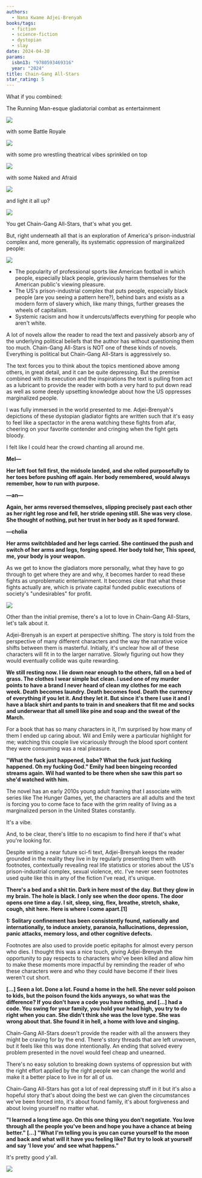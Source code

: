 ```yaml
---
authors:
  - Nana Kwame Adjei-Brenyah
books/tags:
  - fiction
  - science-fiction
  - dystopian
  - slay
date: 2024-04-30
params:
  isbn13: "9780593469316"
  year: "2024"
title: Chain-Gang All-Stars
star_rating: 5
---
```


What if you combined:

The Running Man-esque gladiatorial combat as entertainment

![](bodycheck)

with some Battle Royale

![](gun)

with some pro wrestling theatrical vibes sprinkled on top

![](spooky)

with some Naked and Afraid

![](pure)

and light it all up?

![](firebomb)

You get Chain-Gang All-Stars, that's what you get.

<!--more-->

But, right underneath all that is an exploration of America's prison-industrial complex and, more generally, its systematic oppression of marginalized people:

![](oh)

- The popularity of professional sports like American football in which people, especially black people, grieviously harm themselves for the American public's viewing pleasure.
- The US's prison-industrial complex that puts people, especially black people (are you seeing a pattern here?), behind bars and exists as a modern form of slavery which, like many things, further greases the wheels of capitalism.
- Systemic racism and how it undercuts/affects everything for people who aren't white.

A lot of novels allow the reader to read the text and passively absorb any of the underlying political beliefs that the author has without questioning them too much. Chain-Gang All-Stars is NOT one of these kinds of novels. Everything is political but Chain-Gang All-Stars is aggressively so.

The text forces you to think about the topics mentioned above among others, in great detail, and it can be quite depressing. But the premise combined with its execution and the inspirations the text is pulling from act as a lubricant to provide the reader with both a very hard to put down read as well as some deeply upsetting knowledge about how the US oppresses marginalized people. 

I was fully immersed in the world presented to me. Adjei-Brenyah's depictions of these dystopian gladiator fights are written such that it's easy to feel like a spectactor in the arena watching these fights from afar, cheering on your favorite contender and cringing when the fight gets bloody.

I felt like I could hear the crowd chanting all around me.


**Mel—**

**Her left foot fell first, the midsole landed, and she rolled purposefully to her toes before pushing off again. Her body remembered, would always remember, how to run with purpose.**

**—an—**

**Again, her arms reversed themselves, slipping precisely past each other as her right leg rose and fell, her stride opening still. She was very close. She thought of nothing, put her trust in her body as it sped forward.**

**—cholia**

**Her arms switchbladed and her legs carried. She continued the push and switch of her arms and legs, forging speed. Her body told her, This speed, me, your body is your weapon.**

As we get to know the gladiators more personally, what they have to go through to get where they are and why, it becomes harder to read these fights as unproblematic entertainment. It becomes clear that what these fights actually are, which is private capital funded public executions of society's "undesirables" for profit.

![](ohno)

Other than the initial premise, there's a lot to love in Chain-Gang All-Stars, let's talk about it.

Adjei-Brenyah is an expert at perspective shifting. The story is told from the perspective of many different characters and the way the narrative voice shifts between them is masterful. Initially, it's unclear how all of these characters will fit in to the larger narrative. Slowly figuring out how they would eventually collide was quite rewarding.

**We still resting now. I lie down near enough to the others, fall on a bed of grass. The clothes I wear simple but clean. I used one of my murder points to have a brand I never heard of clean my clothes for me each week. Death becomes laundry. Death becomes food. Death the currency of everything if you let it. And they let it. But since it's there I use it and I have a black shirt and pants to train in and sneakers that fit me and socks and underwear that all smell like pine and soap and the sweat of the March.**

For a book that has so many characters in it, I'm surprised by how many of them I ended up caring about. Wil and Emily were a particular highlight for me; watching this couple live vicariously through the blood sport content they were consuming was a real pleasure.

**"What the fuck just happened, babe? What the fuck just fucking happened. Oh my fucking God." Emily had been bingeing recorded streams again. Wil had wanted to be there when she saw this part so she'd watched with him.**

The novel has an early 2010s young adult framing that I associate with series like The Hunger Games, yet, the characters are all adults and the text is forcing you to come face to face with the grim reality of living as a marginalized person in the United States constantly.

It's a vibe.

And, to be clear, there's little to no escapism to find here if that's what you're looking for.

Despite writing a near future sci-fi text, Adjei-Brenyah keeps the reader grounded in the reality they live in by regularly presenting them with footnotes, contextually revealing real life statistics or stories about the US's prison-industrial complex, sexual violence, etc. I've never seen footnotes used quite like this in any of the fiction I've read, it's unique.

**There's a bed and a shit tin. Dark in here most of the day. But they glow in my brain. The hole is black. I only see when the door opens. The door opens one time a day. I sit, sleep, sing, flex, breathe, stretch, shake, cough, shit here. Here is where I come apart.[1]**

**1: Solitary confinement has been consistently found, nationally and internationally, to induce anxiety, paranoia, hallucinations, depression, panic attacks, memory loss, and other cognitive defects.**

Footnotes are also used to provide poetic epitaphs for almost every person who dies. I thought this was a nice touch, giving Adjei-Brenyah the opportunity to pay respects to characters who've been killed and allow him to make these moments more impactful by reminding the reader of who these characters were and who they could have become if their lives weren't cut short.

**[...] Seen a lot. Done a lot. Found a home in the hell. She never sold poison to kids, but the poison found the kids anyways, so what was the difference? If you don't have a code you have nothing, and [...] had a code. You swing for your family, you hold your head high, you try to do right when you can. She didn't think she was the love type. She was wrong about that. She found it in hell, a home with love and singing.**

Chain-Gang All-Stars doesn't provide the reader with all the answers they might be craving for by the end. There's story threads that are left unwoven, but it feels like this was done intentionally. An ending that solved every problem presented in the novel would feel cheap and unearned.

There's no easy solution to breaking down systems of oppression but with the right effort applied by the right people we can change the world and make it a better place to live in for all of us.

Chain-Gang All-Stars has got a lot of real depressing stuff in it but it's also a hopeful story that's about doing the best we can given the circumstances we've been forced into, it's about found family, it's about forgiveness and about loving yourself no matter what.

**"I learned a long time ago. On this one thing you don't negotiate. You love through all the people you've been and hope you have a chance at being better." [...] "What I'm telling you is you can curse yourself to the moon and back and what will it have you feeling like? But try to look at yourself and say 'I love you' and see what happens."**

It's pretty good y'all.

![](bye)